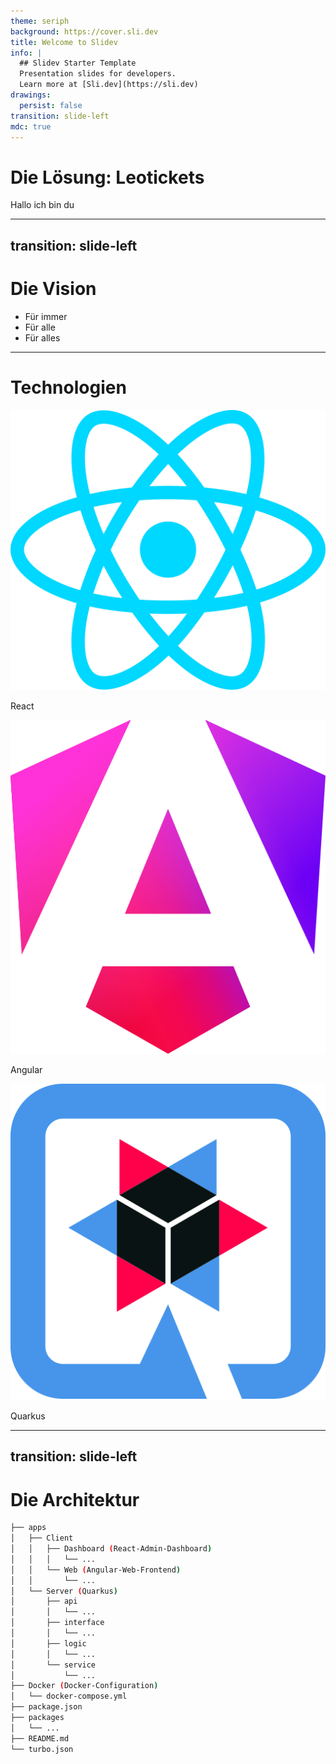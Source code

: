 ```yaml
---
theme: seriph
background: https://cover.sli.dev
title: Welcome to Slidev
info: |
  ## Slidev Starter Template
  Presentation slides for developers.
  Learn more at [Sli.dev](https://sli.dev)
drawings:
  persist: false
transition: slide-left
mdc: true
---
```


# Die Lösung: Leotickets

Hallo ich bin du

<!--
Meine Notes
-->

---
transition: slide-left
---

# Die Vision

- Für immer
- Für alle
- Für alles

---

# Technologien

<div class="flex gap-4 w-full justify-evenly h-full items-center">
  <div class="flex flex-col items-center">
    <img class="w-20" src="./assets/react.svg" alt="React" />
    <p class="text-center">React</p>
  </div>
  <div class="flex flex-col items-center">
    <img class="w-20" src="./assets/angular.svg" alt="Angular" />
    <p class="text-center">Angular</p>
  </div>
  <div class="flex flex-col items-center">
    <img class="w-20" src="./assets/quarkus.svg" alt="Quarkus" />
    <p class="text-center">Quarkus</p>
  </div>
</div>

---
transition: slide-left
---

# Die Architektur

```sh
├── apps
│   ├── Client
│   │   ├── Dashboard (React-Admin-Dashboard)
│   │   │   └── ...
│   │   └── Web (Angular-Web-Frontend)
│   │       └── ...
│   └── Server (Quarkus)
│       ├── api
│       │   └── ...
│       ├── interface
│       │   └── ...
│       ├── logic
│       │   └── ...
│       └── service
│           └── ...
├── Docker (Docker-Configuration)
│   └── docker-compose.yml
├── package.json
├── packages
│   └── ...
├── README.md
└── turbo.json
```